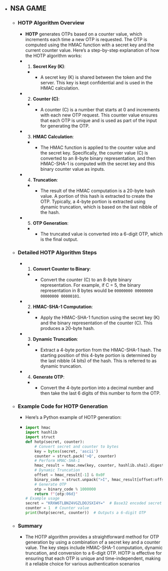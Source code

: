 - NSA GAME
	-
	- ### HOTP Algorithm Overview
		- **HOTP** generates OTPs based on a counter value, which increments each time a new OTP is requested. The OTP is computed using the HMAC function with a secret key and the current counter value. Here’s a step-by-step explanation of how the HOTP algorithm works:
		- 1. **Secret Key (K)**:
			- - A secret key (K) is shared between the token and the server. This key is kept confidential and is used in the HMAC calculation.
		- 2. **Counter (C)**:
			- - A counter (C) is a number that starts at 0 and increments with each new OTP request. This counter value ensures that each OTP is unique and is used as part of the input for generating the OTP.
		- 3. **HMAC Calculation**:
			- - The HMAC function is applied to the counter value and the secret key. Specifically, the counter value (C) is converted to an 8-byte binary representation, and then HMAC-SHA-1 is computed with the secret key and this binary counter value as inputs.
		- 4. **Truncation**:
			- - The result of the HMAC computation is a 20-byte hash value. A portion of this hash is extracted to create the OTP. Typically, a 4-byte portion is extracted using dynamic truncation, which is based on the last nibble of the hash.
		- 5. **OTP Generation**:
			- - The truncated value is converted into a 6-digit OTP, which is the final output.
	- ### Detailed HOTP Algorithm Steps
		- 1. **Convert Counter to Binary**:
			- - Convert the counter (C) to an 8-byte binary representation. For example, if C = 5, the binary representation in 8 bytes would be `00000000 00000000 00000000 00000101`.
		- 2. **HMAC-SHA-1 Computation**:
			- - Apply the HMAC-SHA-1 function using the secret key (K) and the binary representation of the counter (C). This produces a 20-byte hash.
		- 3. **Dynamic Truncation**:
			- - Extract a 4-byte portion from the HMAC-SHA-1 hash. The starting position of this 4-byte portion is determined by the last nibble (4 bits) of the hash. This is referred to as dynamic truncation.
		- 4. **Generate OTP**:
			- - Convert the 4-byte portion into a decimal number and then take the last 6 digits of this number to form the OTP.
	- ### Example Code for HOTP Generation
		- Here’s a Python example of HOTP generation:
		- ```python
		  import hmac
		  import hashlib
		  import struct
		  def hotp(secret, counter):
		      # Convert secret and counter to bytes
		      key = bytes(secret, 'ascii')
		      counter = struct.pack('>Q', counter)
		      # Perform HMAC-SHA-1
		      hmac_result = hmac.new(key, counter, hashlib.sha1).digest()
		      # Dynamic Truncation
		      offset = hmac_result[-1] & 0x0F
		      binary_code = struct.unpack(">I", hmac_result[offset:offset+4])[0] & 0x7FFFFFFF
		      # Generate OTP
		      otp = binary_code % 1000000
		      return f"{otp:06d}"
		  # Example usage
		  secret = "KRXW6TLBNZ4VGZLDOJSXI4Y="  # Base32 encoded secret key
		  counter = 1  # Counter value
		  print(hotp(secret, counter))  # Outputs a 6-digit OTP
		  ```
	- ### Summary
		- The HOTP algorithm provides a straightforward method for OTP generation by using a combination of a secret key and a counter value. The key steps include HMAC-SHA-1 computation, dynamic truncation, and conversion to a 6-digit OTP. HOTP is effective for ensuring that each OTP is unique and time-independent, making it a reliable choice for various authentication scenarios